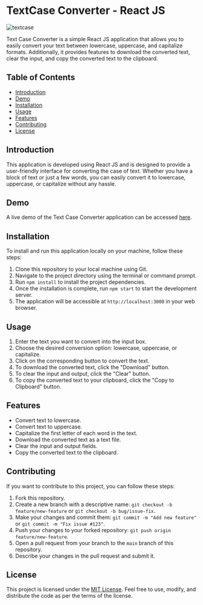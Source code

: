 # TextCase Converter - React JS

![textcase](https://github.com/Aakash644/TextCase-Converter/assets/92630714/e3b2cbf5-0b5d-4ca4-82f5-fbf5df961aa7)


Text Case Converter is a simple React JS application that allows you to easily convert your text between lowercase, uppercase, and capitalize formats. Additionally, it provides features to download the converted text, clear the input, and copy the converted text to the clipboard.

## Table of Contents

- [Introduction](#introduction)
- [Demo](#demo)
- [Installation](#installation)
- [Usage](#usage)
- [Features](#features)
- [Contributing](#contributing)
- [License](#license)

## Introduction

This application is developed using React JS and is designed to provide a user-friendly interface for converting the case of text. Whether you have a block of text or just a few words, you can easily convert it to lowercase, uppercase, or capitalize without any hassle.

## Demo

A live demo of the Text Case Converter application can be accessed [here](https://Aakash644.github.io/TextCase-Converter).



## Installation

To install and run this application locally on your machine, follow these steps:

1. Clone this repository to your local machine using Git.
2. Navigate to the project directory using the terminal or command prompt.
3. Run `npm install` to install the project dependencies.
4. Once the installation is complete, run `npm start` to start the development server.
5. The application will be accessible at `http://localhost:3000` in your web browser.

## Usage

1. Enter the text you want to convert into the input box.
2. Choose the desired conversion option: lowercase, uppercase, or capitalize.
3. Click on the corresponding button to convert the text.
4. To download the converted text, click the "Download" button.
5. To clear the input and output, click the "Clear" button.
6. To copy the converted text to your clipboard, click the "Copy to Clipboard" button.

## Features

- Convert text to lowercase.
- Convert text to uppercase.
- Capitalize the first letter of each word in the text.
- Download the converted text as a text file.
- Clear the input and output fields.
- Copy the converted text to the clipboard.

## Contributing

If you want to contribute to this project, you can follow these steps:

1. Fork this repository.
2. Create a new branch with a descriptive name: `git checkout -b feature/new-feature` or `git checkout -b bug/issue-fix`.
3. Make your changes and commit them: `git commit -m "Add new feature"` or `git commit -m "Fix issue #123"`.
4. Push your changes to your forked repository: `git push origin feature/new-feature`.
5. Open a pull request from your branch to the `main` branch of this repository.
6. Describe your changes in the pull request and submit it.

## License

This project is licensed under the [MIT License](LICENSE). Feel free to use, modify, and distribute the code as per the terms of the license.
